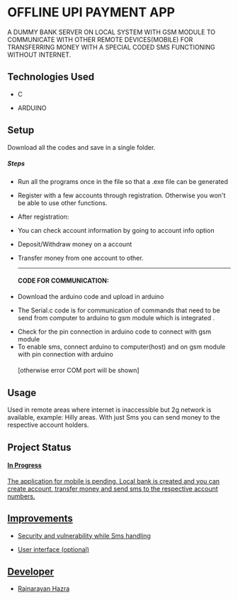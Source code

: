 <h1>OFFLINE UPI PAYMENT APP</h1>
<p>A DUMMY BANK SERVER ON LOCAL SYSTEM WITH GSM MODULE TO COMMUNICATE WITH OTHER REMOTE DEVICES(MOBILE) FOR TRANSFERRING MONEY WITH A SPECIAL CODED SMS FUNCTIONING WITHOUT INTERNET.</p><h2>Technologies Used</h2>
<ul>
<li>C</li>
</ul><ul>
<li>ARDUINO</li>
</ul><h2>Setup</h2>
<p>Download all the codes and save in a single folder.</p><h5>Steps</h5><ul>
<li>Run all the programs once in the file so that a .exe file can be generated</li>
</ul><ul>
<li>Register with a few accounts through registration. Otherwise you won't be able to use other functions.</li>
</ul><ul>
<li>After registration:</li>
</ul><ul>
<li>You can check account information by going to account info option</li>
</ul><ul>
<li>Deposit/Withdraw money on a account</li>
</ul><ul>
<li>Transfer money from one account to other.</li>
</ul><ul>
  <hr>
<h4>CODE FOR COMMUNICATION:</h4>
</ul><ul>
<li>Download the arduino code and upload in arduino</li>
</ul><ul>
<li>The Serial.c code is for communication of commands that need to be send from computer to arduino to gsm module which is integrated .</li>
</ul><ul>
<li>Check for the pin connection in arduino code to connect with gsm module</li>
  <li>To enable sms, connect arduino to computer(host) and on gsm module with pin connection with arduino<h4></h4>[otherwise error COM port will be shown]</h4></li>
</ul><h2>Usage</h2>
<p>Used in remote areas where internet is inaccessible but 2g network is available, example: Hilly areas. With just Sms you can send  money to the respective account holders.</p><h2>Project Status</h2>
<p><h4><u>In Progress</h4></p>
The application for mobile is pending. Local bank is created and you can create account, transfer money and send sms to the respective account numbers.</p><h2>Improvements</h2>
<ul>
<li>Security and vulnerability while Sms handling</li>
</ul><ul>
<li>User interface
(optional)</li>
</ul><h2>Developer</h2>
<ul>
<li>Rajnarayan Hazra</li></ul>

